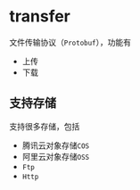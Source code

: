 # transfer

文件传输协议（`Protobuf`），功能有

- 上传
- 下载

## 支持存储

支持很多存储，包括

- 腾讯云对象存储`COS`
- 阿里云对象存储`OSS`
- `Ftp`
- `Http`
